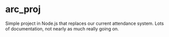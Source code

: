 # arc_proj
Simple project in Node.js that replaces our current attendance system. Lots of documentation, not nearly as much really going on.
